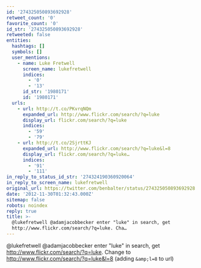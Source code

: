 ```yaml
---
id: '274325050893692928'
retweet_count: '0'
favorite_count: '0'
id_str: '274325050893692928'
retweeted: false
entities:
  hashtags: []
  symbols: []
  user_mentions:
    - name: Luke Fretwell
      screen_name: lukefretwell
      indices:
        - '0'
        - '13'
      id_str: '1980171'
      id: '1980171'
  urls:
    - url: http://t.co/PKvrqNQm
      expanded_url: http://www.flickr.com/search/?q=luke
      display_url: flickr.com/search/?q=luke
      indices:
        - '59'
        - '79'
    - url: http://t.co/2SjrttKJ
      expanded_url: http://www.flickr.com/search/?q=luke&l=8
      display_url: flickr.com/search/?q=luke…
      indices:
        - '91'
        - '111'
in_reply_to_status_id_str: '274324190360920064'
in_reply_to_screen_name: lukefretwell
original_url: https://twitter.com/benbalter/status/274325050893692928
date: '2012-11-30T01:32:43.000Z'
sitemap: false
robots: noindex
reply: true
title: >-
  @lukefretwell @adamjacobbecker enter "luke" in search, get
  http://www.flickr.com/search/?q=luke. Cha…
---
```


@lukefretwell @adamjacobbecker enter "luke" in search, get http://www.flickr.com/search/?q=luke. Change to http://www.flickr.com/search/?q=luke&l=8 (adding `&amp;l=8` to url)